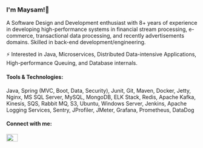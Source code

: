 ### I'm Maysam!👋
<!-- - 🔭 I’m currently working on ... -->
A Software Design and Development enthusiast with 8+ years of experience in developing high-performance systems in financial stream processing, e-commerce, transactional data processing, and recently advertisements domains. Skilled in back-end development/engineering.

  <!-- 🌱 Currently working on high-performance data-intensive applications. -->
 
 <!-- 👯 Looking to collaborate on Open Source Projects. -->
 
<!-- - 🤔 I’m looking for help with ... -->
<!-- - 💬 Ask me about ... -->
<!-- - 📫 How to reach me: ... -->
<!-- - 😄 Pronouns: ... -->
⚡ Interested in  Java, Microservices, Distributed Data-intensive Applications, High-performance Queuing, and Database internals.

<h4> Tools & Technologies: </h4>
Java, Spring (MVC, Boot, Data, Security), Junit, Git, Maven, Docker, Jetty, Nginx, MS SQL Server, MySQL, MongoDB, ELK Stack, Redis, Apache Kafka, Kinesis, SQS, Rabbit MQ, S3, Ubuntu, Windows Server, Jenkins, Apache Logging Services, Sentry, JProfiler, JMeter, Grafana, Prometheus, DataDog

<h4 align="left">Connect with me:</h4>
<p align="left">
<a href="https://linkedin.com/in/meysampasdari" target="blank"><img align="center" src="https://raw.githubusercontent.com/rahuldkjain/github-profile-readme-generator/master/src/images/icons/Social/linked-in-alt.svg" alt="meysampasdari" height="20" width="30" /></a>
</p>

###
